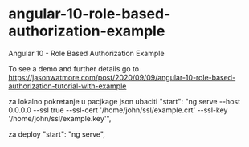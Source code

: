 # angular-10-role-based-authorization-example

Angular 10 - Role Based Authorization Example

To see a demo and further details go to https://jasonwatmore.com/post/2020/09/09/angular-10-role-based-authorization-tutorial-with-example



za lokalno pokretanje u pacjkage json ubaciti
"start": "ng serve --host 0.0.0.0 --ssl true --ssl-cert '/home/john/ssl/example.crt' --ssl-key '/home/john/ssl/example.key'",


za deploy
"start": "ng serve",
